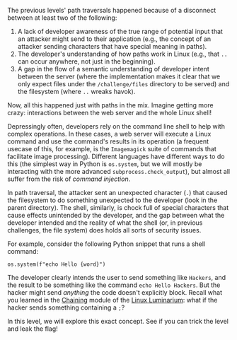 The previous levels' path traversals happened because of a disconnect between at least two of the following:

1. A lack of developer awareness of the true range of potential input that an attacker might send to their application (e.g., the concept of an attacker sending characters that have special meaning in paths).
2. The developer's understanding of how paths work in Linux (e.g., that `..` can occur anywhere, not just in the beginning).
3. A gap in the flow of a semantic understanding of developer intent between the server (where the implementation makes it clear that we only expect files under the `/challenge/files` directory to be served) and the filesystem (where `..` wreaks havok).

Now, all this happened just with paths in the mix.
Imagine getting more crazy: interactions between the web server and the whole Linux shell!

Depressingly often, developers rely on the command line shell to help with complex operations.
In these cases, a web server will execute a Linux command and use the command's results in its operation (a frequent usecase of this, for example, is the `Imagemagick` suite of commands that facilitate image processing).
Different languages have different ways to do this (the simplest way in Python is `os.system`, but we will mostly be interacting with the more advanced `subprocess.check_output`), but almost all suffer from the risk of _command injection_.

In path traversal, the attacker sent an unexpected character (`.`) that caused the filesystem to do something unexpected to the developer (look in the parent directory).
The shell, similarly, is chock full of special characters that cause effects unintended by the developer, and the gap between what the developer intended and the reality of what the shell (or, in previous challenges, the file system) does holds all sorts of security issues.

For example, consider the following Python snippet that runs a shell command:

```console
os.system(f"echo Hello {word}")
```

The developer clearly intends the user to send something like `Hackers`, and the result to be something like the command `echo Hello Hackers`.
But the hacker might send _anything_ the code doesn't explicitly block.
Recall what you learned in the [Chaining](/linux-luminarium/chaining) module of the [Linux Luminarium](/linux-luminarium): what if the hacker sends something containing a `;`?

In this level, we will explore this exact concept.
See if you can trick the level and leak the flag!
